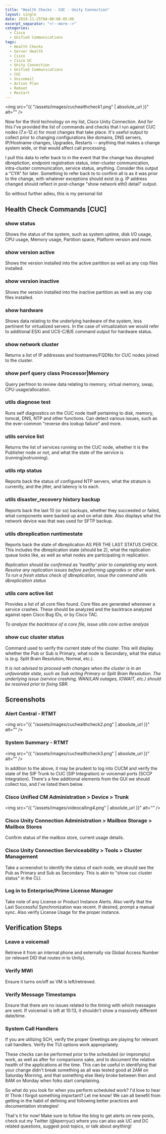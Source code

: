 ```yaml
---
title: "Health Checks - CUC - Unity Connection"
layout: single
date: 2019-11-25T08:00:00-05:00
excerpt_separator: "<!--more-->"
categories:
  - Cisco
  - Unified Communications
tags:
  - Health Checks
  - Server Health
  - Cisco
  - Cisco UC
  - Unity Connection
  - Unified Communications
  - CUC
  - Voicemail
  - Action Plan
  - Reboot
  - Restart
---
```


<span class="image fit"><img src="{{ "/assets/images/cuchealthcheck1.png" | absolute_url }}" alt="" /></span>

Now for the third technology on my list, Cisco Unity Connection. And for this I've provided the list of commands and checks that I run against CUC nodes (7.x-12.x)  for most changes that take place. It's useful output to collect prior to changing configurations like domains, DNS servers, IP/Hostname changes, Upgrades, Restarts -- anything that makes a change system wide, or that would affect call processing.

I pull this data to refer back to in the event that the change has disrupted dbrepliction, endpoint registration status, inter-cluster communication, intra-cluster communication, service status, anything. Consider this output a "CYA" for later. Something to refer back to to confirm all is as it was prior to the change, with whatever exceptions should exist (e.g. IP address changed should reflect in post-change "show network eth0 detail" output.

So without further adieu, this is my personal list

## Health Check Commands [CUC]

### show status

Shows the status of the system, such as system uptime, disk I/O usage, CPU usage, Memory usage, Partition space, Platform version and more.

### show version active

Shows the version installed into the active partition as well as any cop files installed.

### show version inactive

Shows the version installed into the inactive partition as well as any cop files installed.

### show hardware

Shows data relating to the underlying hardware of the system, less pertinent for virtualized servers. In the case of virtualization we would refer to additional ESXi and UCS-C/B/E command output for hardware status.

### show network cluster

Returns a list of IP addresses and hostnames/FQDNs for CUC nodes joined to the cluster.

### show perf query class Processor|Memory

Query perfmon to review data relating to memory, virtual memory, swap, CPU usage/allocation.

### utils diagnose test

Runs self diagnostics on the CUC node itself pertaining to disk, memory, tomcat, DNS, NTP and other functions. Can detect various issues, such as the ever-common "reverse dns lookup failure" and more.

### utils service list

Returns the list of services running on the CUC node, whether it is the Publisher node or not, and what the state of the service is (running|notrunning).

### utils ntp status

Reports back the status of configured NTP servers, what the stratum is currently, and the jitter, and latency is to each.

### utils disaster_recovery history backup

Reports back the last 10 (or so) backups, whether they succeeded or failed, what components were backed up and on what date. Also displays what the network device was that was used for SFTP backup.

### utils dbreplication runtimestate

Reports back the state of dbreplication AS PER THE LAST STATUS CHECK. This includes the dbreplication state (should be 2), what the replication queue looks like, as well as what nodes are participating in replication.

*Replication should be confirmed as 'healthy' prior to completing any work. Resolve any replication issues before performing upgrades or other work.*
*To run a fresh status check of dbreplication, issue the command utils dbreplication status*

### utils core active list

Provides a list of all core files found. Core files are generated whenever a service crashes. These should be analyzed and the backtrace analyzed against open Cisco Bug IDs, or by Cisco TAC.

*To analyze the backtrace of a core file, issue utils core active analyze <filename>*

### show cuc cluster status

Command used to verify the current state of the cluster. This will display whether the Pub or Sub is Primary, what node is Secondary, what the status is (e.g. Split Brain Resolution, Normal, etc.).

*It is not advised to proceed with changes when the cluster is in an unfavorable state, such as Sub acting Primary or Split Brain Resolution. The underlying issue (service crashing, WAN/LAN outages, IOWAIT, etc.) should be resolved prior to fixing SBR.*

## Screenshots

### Alert Central - RTMT

<span class="image fit"><img src="{{ "/assets/images/cuchealthcheck2.png" | absolute_url }}" alt="" /></span>

### System Summary - RTMT

<span class="image fit"><img src="{{ "/assets/images/cuchealthcheck3.png" | absolute_url }}" alt="" /></span>

In addition to the above, it may be prudent to log into CUCM and verify the state of the SIP Trunk to CUC (SIP Integration) or voicemail ports (SCCP Integration). There's a few additional elements from the GUI we should collect too, and I've listed them below.

### Cisco Unified CM Administration > Device > Trunk

<span class="image fit"><img src="{{ "/assets/images/videocalling4.png" | absolute_url }}" alt="" /></span>

### Cisco Unity Connection Administration > Mailbox Storage > Mailbox Stores

Confirm status of the mailbox store, current usage details.

### Cisco Unity Connection Serviceability > Tools > Cluster Management

Take a screenshot to identify the status of each node, we should see the Pub as Primary and Sub as Secondary. This is akin to "show cuc cluster status" in the CLI.

### Log in to Enterprise/Prime License Manager

Take note of any License or Product Instance Alerts. Also verify that the Last Successful Synchronization was recent. If desired, prompt a manual sync. Also verify License Usage for the proper instance.

## Verification Steps

### Leave a voicemail

Retrieve it from an internal phone and externally via Global Access Number (or relevant DID that routes in to Unity).

### Verify MWI

Ensure it turns on/off as VM is left/retrieved.

### Verify Message Timestamps

Ensure that there are no issues related to the timing with which messages are sent. If voicemail is left at 10:13, it shouldn't show a massively different date/time.

### System Call Handlers

If you are utilizing SCH, verify the proper Greetings are playing for relevant call handlers. Verify the TUI options work appropriately.

These checks can be performed prior to the scheduled (or impromptu) work, as well as after for comparisons sake, and to document the relative health of the applications at the time. This can be useful in identifying that your change didn't break something as all was tested good at 2AM on Saturday Morning, and that something else likely broke between then and 8AM on Monday when folks start complaining.

So what do you look for when you perform scheduled work? I'd love to hear it! Think I forgot something important? Let me know! We can all benefit from getting in the habit of defining and following better practices and documentation strategies!

That's it for now! Make sure to follow the blog to get alerts on new posts, check out my Twitter (@kperryuc) where you can also ask UC and DC related questions, suggest post topics, or talk about anything!
